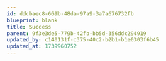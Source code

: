 ```yaml
---
id: ddcbaec8-669b-48da-97a9-3a7a676732fb
blueprint: blank
title: Success
parent: 9f3e3de5-779b-42fb-bb5d-356ddc294919
updated_by: c140131f-c375-40c2-b2b1-b1e0303f6b45
updated_at: 1739960752
---
```

